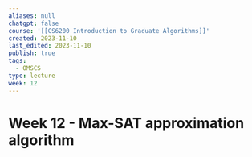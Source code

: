 ```yaml
---
aliases: null
chatgpt: false
course: '[[CS6200 Introduction to Graduate Algorithms]]'
created: 2023-11-10
last_edited: 2023-11-10
publish: true
tags:
  - OMSCS
type: lecture
week: 12
---
```

# Week 12 - Max-SAT approximation algorithm

